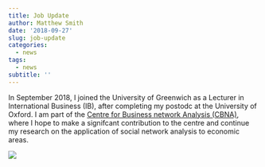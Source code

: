 ```yaml
---
title: Job Update
author: Matthew Smith
date: '2018-09-27'
slug: job-update
categories:
  - news
tags: 
  - news
subtitle: ''
---
```


In September 2018, I joined the University of Greenwich as a Lecturer in International Business (IB), after completing my postodc at the University of Oxford. I am part of the [Centre for Business network Analysis (CBNA)](https://www.gre.ac.uk/business/research/centres/cbna), where I hope to make a signifcant contribution to the centre and continue my research on the application of social network analysis to economic areas. 

![](/post/2018-09-27-job-update_files/GreenwichLogo.png)
